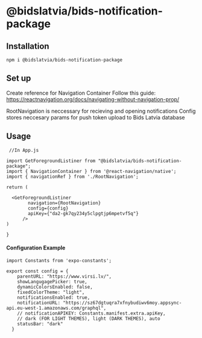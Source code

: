 # @bidslatvia/bids-notification-package

## Installation
````npm i @bidslatvia/bids-notification-package ````

## Set up

Create reference for Navigation Container
Follow this guide: https://reactnavigation.org/docs/navigating-without-navigation-prop/



RootNavigation is neccessary for recieving and opening notifications 
Config stores neccesary params for push token upload to Bids Latvia database



## Usage

````{js}<space>{
 //In App.js

import GetForegroundListiner from "@bidslatvia/bids-notification-package";
import { NavigationContainer } from '@react-navigation/native';
import { navigationRef } from './RootNavigation';

return (

  <GetForegroundListiner
        navigation={RootNavigation}
        config={config}
        apiKey={"da2-gk7qy234y5clpgtjp6mpetvf5q"}
      />
)

}

````

#### Configuration Example
````{tsx}<space>{
import Constants from 'expo-constants';

export const config = {
    parentURL: "https://www.virsi.lv/",
    showLangugagePicker: true,
    dynamicColorsEnabled: false,
    fixedColorTheme: "light",
    notificationsEnabled: true,
    notificationURL: "https://sz67dgtuqra7xfnybudiwv6moy.appsync-api.eu-west-1.amazonaws.com/graphql",
    // notificationAPIKEY: Constants.manifest.extra.apiKey,
    // dark (FOR LIGHT THEMES), light (DARK THEMES), auto
    statusBar: "dark"
  }
````